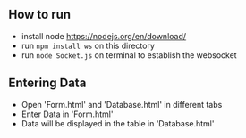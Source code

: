 ## How to run

* install node  https://nodejs.org/en/download/
* run `npm install ws` on this directory
* run `node Socket.js` on terminal to establish the websocket

## Entering Data

* Open 'Form.html' and 'Database.html' in different tabs
* Enter Data in 'Form.html'
* Data will be displayed in the table in 'Database.html'
